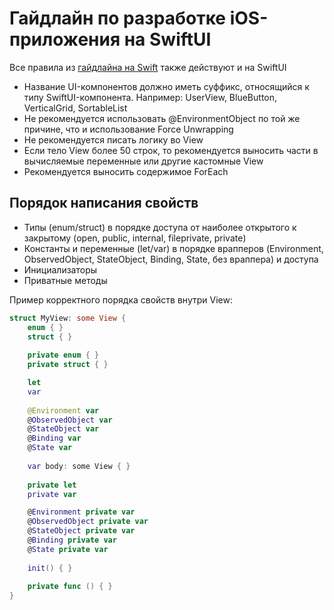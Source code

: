 # Гайдлайн по разработке iOS-приложения на SwiftUI

Все правила из [гайдлайна на Swift](https://github.com/ILYA-2606/SwiftGuideline) также действуют и на SwiftUI

- Название UI-компонентов должно иметь суффикс, относящийся к типу SwiftUI-компонента. Например: UserView, BlueButton, VerticalGrid, SortableList
- Не рекомендуется использовать @EnvironmentObject по той же причине, что и использование Force Unwrapping
- Не рекомендуется писать логику во View
- Если тело View более 50 строк, то рекомендуется выносить части в вычисляемые переменные или другие кастомные View
- Рекомендуется выносить содержимое ForEach

## Порядок написания свойств

- Типы (enum/struct) в порядке доступа от наиболее открытого к закрытому (open, public, internal, fileprivate, private)
- Константы и переменные (let/var) в порядке врапперов (Environment, ObservedObject, StateObject, Binding, State, без враппера) и доступа
- Инициализаторы
- Приватные методы

Пример корректного порядка свойств внутри View:  
```swift
struct MyView: some View {
    enum { }
    struct { }
 
    private enum { }
    private struct { }

    let
    var
    
    @Environment var 
    @ObservedObject var 
    @StateObject var 
    @Binding var 
    @State var 
    
    var body: some View { }
    
    private let 
    private var 

    @Environment private var 
    @ObservedObject private var 
    @StateObject private var 
    @Binding private var 
    @State private var 
    
    init() { }
    
    private func () { }
}
```
